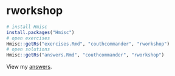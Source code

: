 # rworkshop

```r
# install Hmisc
install.packages("Hmisc")
# open exercises
Hmisc::getRs("exercises.Rmd", "couthcommander", "rworkshop")
# open solutions
Hmisc::getRs("answers.Rmd", "couthcommander", "rworkshop")
```

View my [answers](https://couthcommander.github.io/rworkshop/answers.nb.html).
